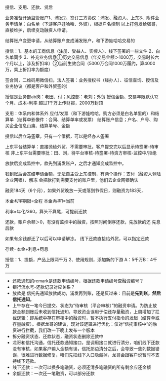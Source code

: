 授信、支用、还款、贷后

业务准备开通监管账户1、浦发2、签订三方协议：浦发、融资人、上东3、附件业务申请单：白名单（下游客户娃哈哈、外贸），根据户名控制
以上打包发给强哥，直接维护，后续变动融资人申请。

结算账户变更申请，从结算账户变成浦发账户，和下游娃哈哈交易的

授信：1、基本的工商信息（注册、受益人、实控人）、线下签署的一些文件
2、白名单同步
3、补充业务信息①历史交易信息（年交易金额＞1000万，交易时长六个月以上，涉及折扣率）②当前生效合同（5000万合同1000万履约，算4000万，乘上折扣率为额度）

签合同，二维码用微信扫，法人签署：业务授权书（经办人）、征信查询、授信及业务协议（都是客户和外贸签的）

授信是业务部ab岗：老田、付；风控部：老刘；外贸
授信金额、交易年限默认12个月、成本-利率
超过1千万上传财报，2000万封顶

支用：体系内和体系外 应付/发票（和下游娃哈哈，购方必须是白名单里的）和结算单（结算单影像件：合同、结算单率或发票）
结算账户信息；户名、户号、购买企业信息山鹰、结算单号、金额
 
授信以后立马签章，只有一个借据，可以是经办人签署

上东平台结算单：直接抛给外贸、不需要审批，客户提交完以后显示待签署-待审核
非上东平台需要审批：田、刘，待平台审核-待签署-待资方审核-监控中/拒绝

放款后变成监控中，款先到浦发账户，之后才通知变成监控中。

钱到账后会冻结申请金额，无法自主受上东控制，有两个操作：支付（融资人登陆企业网银）、解冻
会把款打到需要支付的账户里，他们去企业网银确认

融资184天（6个月），如果外贸晚放一天或落到节假日，则融资为183天，

本金*利率*期限=全程
本金*利率*1=当前

利率=年化/360，算头不算尾，可提前还款

还款，账户余额＞0，有没有监控中的融资，按照时间倒序还款，先放款的还
先息后款

如果有余钱都还了以后可以申请解冻。
线下还款直接给外贸，可以指定还款

存续=本金+利息+罚息

授信：1、提额，产品上限两千万 2、使用规则，添加新的下游
A：5千万B：4千万


----------------

- 还款通知的remark是还款申请编号，根据还款申请编号查融资编号？
- 银行流水号-还款记录对应关系？
- 放款是 信托先通知放款成功，浦发再到账，还是反过来：目前是**先到账，然后信托通知**。
- 上午存在一笔今日提交、状态为“待审核（平台审核）”的融资申请。为防止放款金额到账后未收到信托通知，导致资金误用于偿还存量融资，上周增加了拦截逻辑：即系统中存在审核中的融资时，暂不执行支付指令的发起（结算单或存量融资）。根据龙哥的建议，现对该逻辑进行优化：仅对“信托审核中”的融资进行拦截，我们改一下晚上发布一个版本
- 拆分融资状态、还款状态，融资状态删除还款中
- 龙哥和信托沟通，信托还款通知接口，是调用接口就进行清分，咱们线下还款没有审核，如果客户输入金额有误，信托那边清分之后，会导致一些列数据错误，很难进行数据修复，咱们先把线下入口隐藏掉，龙哥会跟客户说暂时不支持线下还款。
- 线下还款：一次可以换多笔融资，必须还清多笔融资的所有剩余应还金额
- 余额还款：一次还一笔融资，可以部分还款